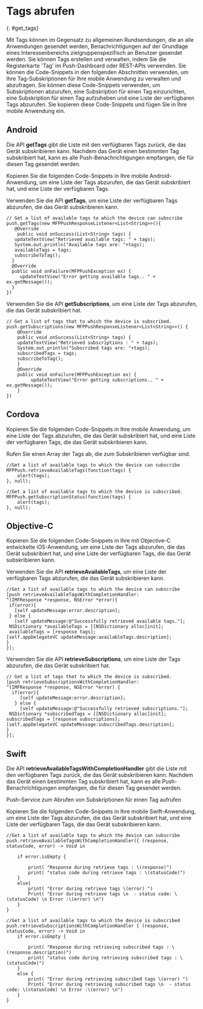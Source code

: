 # Tags abrufen
{: #get_tags}

Mit Tags können im Gegensatz zu allgemeinen Rundsendungen, die an alle Anwendungen gesendet werden, Benachrichtigungen auf der Grundlage eines Interessenbereichs zielgruppenspezifisch an Benutzer gesendet werden. Sie können Tags erstellen und verwalten, indem Sie die Registerkarte 'Tag' im Push-Dashboard oder REST-APIs verwenden. Sie können die Code-Snippets in den folgenden Abschnitten verwenden, um Ihre Tag-Subskriptionen für Ihre mobile Anwendung zu verwalten und abzufragen. Sie können diese Code-Snippets verwenden, um Subskriptionen abzurufen, eine Subskription für einen Tag einzurichten,
eine Subskription für einen Tag aufzuheben und eine Liste der verfügbaren Tags abzurufen. Sie kopieren diese Code-Snippets und fügen Sie in Ihre mobile Anwendung ein.

## Android

Die API **getTags** gibt die Liste mit den verfügbaren Tags zurück, die das Gerät subskribieren kann. Nachdem
das Gerät einen bestimmten Tag subskribiert hat, kann es alle Push-Benachrichtigungen empfangen, die für
diesen Tag gesendet werden.

Kopieren Sie die folgenden Code-Snippets in Ihre mobile Android-Anwendung, um eine Liste
der Tags abzurufen, die das Gerät subskribiert hat, und eine Liste der verfügbaren Tags.

Verwenden Sie die API **getTags**, um eine Liste der verfügbaren Tags abzurufen, die das Gerät subskribieren kann.

```
// Get a list of available tags to which the device can subscribe
push.getTags(new MFPPushResponseListener<List<String>>(){  
   @Override
    public void onSuccess(List<String> tags) { 
   updateTextView("Retrieved available tags: " + tags);  
   System.out.println("Available tags are: "+tags);
   availableTags = tags;   
   subscribeToTag();   
  }    
  @Override    
  public void onFailure(MFPPushException ex) {
     updateTextView("Error getting available tags.. " + ex.getMessage());
  }
})  
```

Verwenden Sie die API **getSubscriptions**, um eine Liste der Tags abzurufen, die das
Gerät subskribiert hat.

```
// Get a list of tags that to which the device is subscribed.
push.getSubscriptions(new MFPPushResponseListener<List<String>>() {
    @Override
    public void onSuccess(List<String> tags) {
    updateTextView("Retrieved subscriptions : " + tags);
    System.out.println("Subscribed tags are: "+tags);
    subscribedTags = tags;
    subscribeToTag();
    }
    @Override
    public void onFailure(MFPPushException ex) {
         updateTextView("Error getting subscriptions.. " + ex.getMessage());
    }
})
```

## Cordova

Kopieren Sie die folgenden Code-Snippets in Ihre mobile Anwendung, um eine Liste der Tags abzurufen, die das Gerät subskribiert hat, und eine Liste der verfügbaren Tags, die das Gerät subskribieren kann.

Rufen Sie einen Array der Tags ab, die zum Subskribieren verfügbar sind.

```
//Get a list of available tags to which the device can subscribe
MFPPush.retrieveAvailableTags(function(tags) {
    alert(tags);
}, null);

```

```
//Get a list of available tags to which the device is subscribed.
MFPPush.getSubscriptionStatus(function(tags) {
    alert(tags);
}, null);
```

## Objective-C

Kopieren Sie die folgenden Code-Snippets in Ihre mit Objective-C entwickelte iOS-Anwendung, um eine Liste der Tags abzurufen, die das Gerät subskribiert hat, und eine Liste der verfügbaren Tags, die das Gerät subskribieren kann.

Verwenden Sie die API **retrieveAvailableTags**, um eine Liste der verfügbaren Tags abzurufen, die das Gerät subskribieren kann.

```
//Get a list of available tags to which the device can subscribe 
[push retrieveAvailableTagsWithCompletionHandler:
^(IMFResponse *response, NSError *error){ 
 if(error){    
   [self updateMessage:error.description];  
 } else {
   [self updateMessage:@"Successfully retrieved available tags."];
 NSDictionary *availableTags = [[NSDictionary alloc]init];
 availableTags = [response tags];
[self.appDelegateVC updateMessage:availableTags.description];
}
}];
```
       
Verwenden Sie die API **retrieveSubscriptions**, um eine Liste der Tags abzurufen, die das Gerät subskribiert hat.


```
// Get a list of tags that to which the device is subscribed.
[push retrieveSubscriptionsWithCompletionHandler:
^(IMFResponse *response, NSError *error) {
  if(error){
     [self updateMessage:error.description];
   } else {
     [self updateMessage:@"Successfully retrieved subscriptions."];
 NSDictionary *subscribedTags = [[NSDictionary alloc]init];
subscribedTags = [response subscriptions];
[self.appDelegateVC updateMessage:subscribedTags.description];
}
}];
```

## Swift

Die API **retrieveAvailableTagsWithCompletionHandler** gibt die Liste mit den verfügbaren Tags zurück, die das Gerät subskribieren kann. Nachdem
das Gerät einen bestimmten Tag subskribiert hat, kann es alle Push-Benachrichtigungen empfangen, die für
diesen Tag gesendet werden.

Push-Service zum Abrufen von Subskriptionen für einen Tag aufrufen

Kopieren Sie die folgenden Code-Snippets in Ihre mobile Swift-Anwendung, um eine Liste der Tags abzurufen, die das Gerät subskribiert hat, und eine Liste der verfügbaren Tags, die das Gerät subskribieren kann.


```
//Get a list of available tags to which the device can subscribe
push.retrieveAvailableTagsWithCompletionHandler({ (response, statusCode, error) -> Void in

    if error.isEmpty {

        print( "Response during retrieve tags : \(response)")
        print( "status code during retrieve tags : \(statusCode)")
    }
    else{
        print( "Error during retrieve tags \(error) ")
        Print( "Error during retrieve tags \n  - status code: \(statusCode) \n Error :\(error) \n")
    }
}
```

```
//Get a list of available tags to which the device is subscribed
push.retrieveSubscriptionsWithCompletionHandler { (response, statusCode, error) -> Void in
    if error.isEmpty {

        print( "Response during retrieving subscribed tags : \(response.description)")
        print( "status code during retrieving subscribed tags : \(statusCode)")
    }
    else {
        print( "Error during retrieving subscribed tags \(error) ")
        Print( "Error during retrieving subscribed tags \n  - status code: \(statusCode) \n Error :\(error) \n")
    }
}
```



